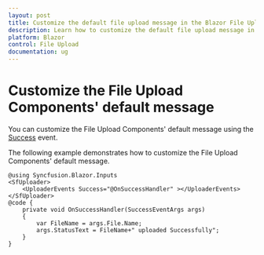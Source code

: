 ```yaml
---
layout: post
title: Customize the default file upload message in the Blazor File Upload
description: Learn how to customize the default file upload message in the Syncfusion Blazor File Upload component.
platform: Blazor
control: File Upload
documentation: ug
---
```


# Customize the File Upload Components' default message

You can customize the File Upload Components' default message using the [Success](https://help.syncfusion.com/cr/blazor/Syncfusion.Blazor.Inputs.UploaderEvents.html#Syncfusion_Blazor_Inputs_UploaderEvents_Success) event.

The following example demonstrates how to customize the File Upload Components' default message.

```cshtml
@using Syncfusion.Blazor.Inputs
<SfUploader>
    <UploaderEvents Success="@OnSuccessHandler" ></UploaderEvents>
</SfUploader>
@code {
    private void OnSuccessHandler(SuccessEventArgs args)
    {
        var FileName = args.File.Name;    
        args.StatusText = FileName+" uploaded Successfully";
    }
}
```